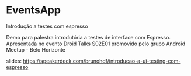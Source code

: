 # EventsApp
Introdução a testes com espresso

Demo para palestra introdutória a testes de interface com Espresso. 
Apresentada no evento Droid Talks S02E01 promovido pelo grupo Android Meetup - Belo Horizonte

slides: https://speakerdeck.com/brunohdf/introducao-a-ui-testing-com-espresso
